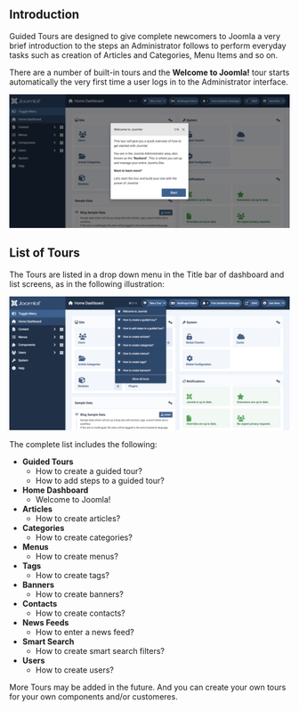 <!-- Filename: jdocmanual?manual=user&heading=help&filename=guided-tours.md / Display title: Guided Tours -->

## Introduction

Guided Tours are designed to give complete newcomers to Joomla a very brief
introduction to the steps an Administrator follows to perform everyday tasks
such as creation of Articles and Categories, Menu Items and so on.

There are a number of built-in tours and the **Welcome to Joomla!** tour starts
automatically the very first time a user logs in to the Administrator
interface.

![Guided Tours Welcome](../../../images/en/help/guided-tours-welcome.png "Guided Tours Welcome")

## List of Tours

The Tours are listed in a drop down menu in the Title bar of dashboard and
list screens, as in the following illustration:

![Guided Tours](../../../images/en/help/guided-tours.png "Guided Tours")

The complete list includes the following:

* **Guided Tours**
    * How to create a guided tour?
    * How to add steps to a guided tour?
* **Home Dashboard**
    * Welcome to Joomla!
* **Articles**
    * How to create articles?
* **Categories**
    * How to create categories?
* **Menus**
    * How to create menus?
* **Tags**
    * How to create tags?
* **Banners**
    * How to create banners?
* **Contacts**
    * How to create contacts?
* **News Feeds**
    * How to enter a news feed?
* **Smart Search**
    * How to create smart search filters?
* **Users**
    * How to create users?

More Tours may be added in the future. And you can create your own tours for
your own components and/or customeres.